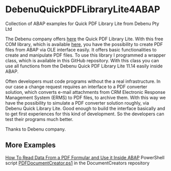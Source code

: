 # DebenuQuickPDFLibraryLite4ABAP

Collection of ABAP examples for Quick PDF Library Lite from Debenu Pty Ltd

The Debenu company offers [here](http://www.debenu.com/products/development/debenu-pdf-library-lite/) the Quick PDF Library Lite. With this free COM library, which is available [here](http://www.debenu.com/products/development/debenu-pdf-library-lite/updates/), you have the possibility to create PDF files from ABAP via OLE interface easily. It offers basic functionalities to create and manipulate PDF files.
To use this library I programmed a wrapper class, which is available in this GitHub repository. With this class you can use all functions from the Debenu Quick PDF Library Lite 11.14 easily inside ABAP.

Often developers must code programs without the a real infrastructure. In our case a change request requires an interface to a PDF converter solution, which converts e-mail attachments from CRM Electronic Response Management System (ERMS) to PDF files, to archive them. With this way we have the possibility to simulate a PDF converter solution roughly, via Debenu Quick Library Lite. Good enough to build the interface basically and to get first experiences for this kind of development. So the developers can test their programs much better.

Thanks to Debenu company.

## More Examples

[How To Read Data From a PDF Formular and Use it Inside ABAP](http://scn.sap.com/docs/DOC-65423)
PowerShell script [PDFDocumentCreator.ps1](https://github.com/StefanSchnell/DocumentCreators/blob/master/PDFDocumentCreator.ps1) in the DocumentCreators repository
